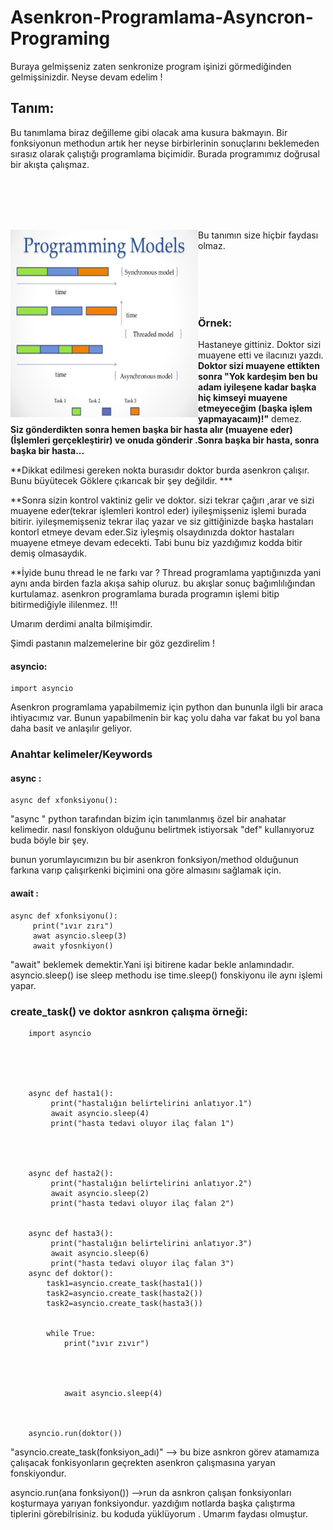 # Asenkron-Programlama-Asyncron-Programing
Buraya gelmişseniz zaten senkronize program işinizi görmediğinden gelmişsinizdir.
Neyse devam edelim !
## Tanım:
Bu tanımlama biraz değilleme gibi olacak ama kusura bakmayın.
Bir fonksiyonun methodun  artık her neyse birbirlerinin sonuçlarını beklemeden sırasız olarak çalıştığı programlama biçimidir. Burada programımız doğrusal bir akışta çalışmaz.


<br><br><br><br>

<img align="left" width="300" height="300" src="https://github.com/Karaca12/Asenkron-Programlama-Asyncron-Programing/blob/main/asynkronprogramlama.png">
Bu tanımın size hiçbir faydası olmaz. 

<br><br><br><br>


### Örnek:

Hastaneye gittiniz. 
Doktor sizi muayene etti ve ilacınızı yazdı. 
**Doktor sizi muayene ettikten sonra "Yok kardeşim ben bu adam iyileşene kadar başka hiç kimseyi muayene etmeyeceğim (başka işlem yapmayacaım)!"** demez.
<br>
**Siz gönderdikten sonra hemen başka bir hasta alır (muayene eder)(İşlemleri gerçekleştirir) ve onuda gönderir .Sonra başka bir hasta, sonra başka bir hasta...**

 **Dikkat edilmesi gereken nokta burasıdır doktor burda asenkron çalışır. Bunu büyütecek Göklere çıkarıcak bir şey değildir. ***

**Sonra sizin kontrol vaktiniz gelir ve doktor. sizi tekrar çağırı ,arar ve sizi muayene eder(tekrar işlemleri kontrol eder) iyileşmişseniz işlemi burada bitirir. iyileşmemişseniz tekrar ilaç yazar ve siz gittiğinizde başka hastaları kontorl etmeye devam eder.Siz iyleşmiş olsaydınızda doktor hastaları muayene etmeye devam edecekti. Tabi bunu biz yazdığımız kodda bitir demiş olmasaydık.

**İyide bunu thread le ne farkı var ?
Thread programlama yaptığınızda yani aynı anda birden fazla akışa sahip oluruz. bu akışlar sonuç bağımlılığından kurtulamaz. asenkron programlama burada programın işlemi bitip bitirmediğiyle ililenmez. !!!

Umarım derdimi analta bilmişimdir. 

Şimdi pastanın malzemelerine bir göz gezdirelim !

#### asyncio:

    import asyncio

Asenkron programlama yapabilmemiz için python dan bununla ilgli bir araca ihtiyacımız var. Bunun yapabilmenin bir kaç yolu daha var fakat bu yol bana daha basit ve anlaşılır geliyor.
### Anahtar kelimeler/Keywords


#### async :

    async def xfonksiyonu():
    
"async " python tarafından bizim için tanımlanmış özel bir anahatar kelimedir. nasıl fonskiyon olduğunu belirtmek istiyorsak "def" kullanıyoruz buda böyle bir şey.

bunun yorumlayıcımızın  bu bir asenkron fonksiyon/method olduğunun farkına varıp çalışırkenki biçimini ona göre almasını sağlamak için.

#### await :

    async def xfonksiyonu():
         print("ıvır zırı")
         awat asyncio.sleep(3)
         await yfosnkiyon()
         
"await"  beklemek demektir.Yani işi bitirene kadar bekle anlamındadır.  asyncio.sleep()  ise sleep methodu ise time.sleep() fonskiyonu ile aynı işlemi yapar.




### create_task() ve doktor asnkron çalışma örneği:



        import asyncio





        async def hasta1():
             print("hastalığın belirtelirini anlatıyor.1")
             await asyncio.sleep(4)
             print("hasta tedavi oluyor ilaç falan 1")




        async def hasta2():
             print("hastalığın belirtelirini anlatıyor.2")
             await asyncio.sleep(2)
             print("hasta tedavi oluyor ilaç falan 2")


        async def hasta3():
             print("hastalığın belirtelirini anlatıyor.3")
             await asyncio.sleep(6)
             print("hasta tedavi oluyor ilaç falan 3")
        async def doktor():
            task1=asyncio.create_task(hasta1())
            task2=asyncio.create_task(hasta2())
            task2=asyncio.create_task(hasta3())


            while True:
                print("ıvır zıvır")




                await asyncio.sleep(4)



        asyncio.run(doktor())
        
        
"asyncio.create_task(fonksiyon_adı)" --> bu bize asnkron görev atamamıza çalışacak fonkisyonların geçrekten asenkron çalışmasına yaryan fonskiyondur. 

asyncio.run(ana fonksiyon())  -->run da asnkron çalışan fonksiyonları koşturmaya yarıyan fonksiyondur. yazdığım notlarda başka çalıştırma tiplerini görebilrisiniz.  bu koduda yüklüyorum . Umarım faydası olmuştur. 
    








